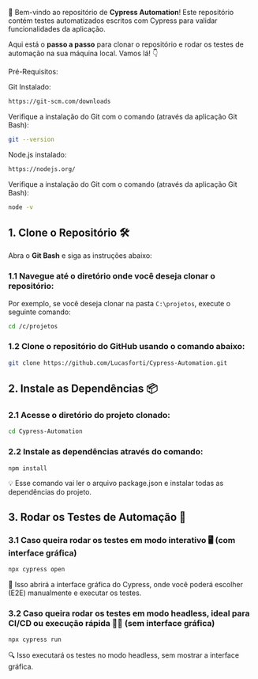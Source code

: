 🎉 Bem-vindo ao repositório de **Cypress Automation**! Este repositório contém testes automatizados escritos com Cypress para validar funcionalidades da aplicação.

Aqui está o **passo a passo** para clonar o repositório e rodar os testes de automação na sua máquina local. Vamos lá! 👇


Pré-Requisitos:

Git Instalado:
```bash
https://git-scm.com/downloads
```
Verifique a instalação do Git com o comando (através da aplicação Git Bash):
```bash
git --version
```
Node.js instalado:
```bash
https://nodejs.org/
```
Verifique a instalação do Git com o comando (através da aplicação Git Bash):
```bash
node -v
```

## 1. Clone o Repositório 🛠️

Abra o **Git Bash** e siga as instruções abaixo:

### 1.1 Navegue até o diretório onde você deseja clonar o repositório:
Por exemplo, se você deseja clonar na pasta `C:\projetos`, execute o seguinte comando:
```bash
cd /c/projetos
```

### 1.2 Clone o repositório do GitHub usando o comando abaixo:
```bash
git clone https://github.com/Lucasforti/Cypress-Automation.git
```

## 2. Instale as Dependências 📦
### 2.1 Acesse o diretório do projeto clonado:
```bash
cd Cypress-Automation
```
### 2.2 Instale as dependências através do comando:
```bash
npm install
```
💡 Esse comando vai ler o arquivo package.json e instalar todas as dependências do projeto.

## 3. Rodar os Testes de Automação 🎯

### 3.1 Caso queira rodar os testes em modo interativo 🖥️ (com interface gráfica)
```bash
npx cypress open
```
🌟 Isso abrirá a interface gráfica do Cypress, onde você poderá escolher (E2E) manualmente e executar os testes.

### 3.2 Caso queira rodar os testes em modo headless, ideal para CI/CD ou execução rápida 🏃‍♂️ (sem interface gráfica)

```bash
npx cypress run
```
🔍 Isso executará os testes no modo headless, sem mostrar a interface gráfica.
